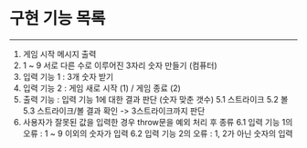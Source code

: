 # 구현 기능 목록
***

1. 게임 시작 메시지 출력
2. 1 ~ 9 서로 다른 수로 이루어진 3자리 숫자 만들기 (컴퓨터)
3. 입력 기능 1 : 3개 숫자 받기
4. 입력 기능 2 : 게임 새로 시작 (1) / 게임 종료 (2)
5. 출력 기능 : 입력 기능 1에 대한 결과 판단 (숫자 맞춘 갯수)
  5.1 스트라이크 
  5.2 볼
  5.3 스트라이크/볼 결과 확인 -> 3스트라이크까지 판단
6. 사용자가 잘못된 값을 입력한 경우 throw문을 예외 처리 후 종류
  6.1 입력 기능 1의 오류 : 1 ~ 9 이외의 숫자가 입력
  6.2 입력 기능 2의 오류 : 1, 2가 아닌 숫자의 입력
